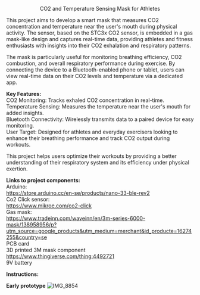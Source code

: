 <p align="center">
CO2 and Temperature Sensing Mask for Athletes
</p>

This project aims to develop a smart mask that measures CO2 concentration and temperature near the user's mouth during physical activity. The sensor, based on the STC3x CO2 sensor, is embedded in a gas mask-like design and captures real-time data, providing athletes and fitness enthusiasts with insights into their CO2 exhalation and respiratory patterns.

The mask is particularly useful for monitoring breathing efficiency, CO2 combustion, and overall respiratory performance during exercise. By connecting the device to a Bluetooth-enabled phone or tablet, users can view real-time data on their CO2 levels and temperature via a dedicated app.

**Key Features:** <br />
CO2 Monitoring: Tracks exhaled CO2 concentration in real-time. <br />
Temperature Sensing: Measures the temperature near the user's mouth for added insights. <br />
Bluetooth Connectivity: Wirelessly transmits data to a paired device for easy monitoring. <br />
User Target: Designed for athletes and everyday exercisers looking to enhance their breathing performance and track CO2 output during workouts. <br />

This project helps users optimize their workouts by providing a better understanding of their respiratory system and its efficiency under physical exertion.

**Links to project components:** <br />
Arduino: <br />
https://store.arduino.cc/en-se/products/nano-33-ble-rev2 <br />
Co2 Click sensor: <br /> 
https://www.mikroe.com/co2-click <br />
Gas mask: <br />
https://www.tradeinn.com/waveinn/en/3m-series-6000-mask/138958956/p?utm_source=google_products&utm_medium=merchant&id_producte=16274255&country=se <br />
PCB card <br />
3D printed 3M mask component <br /> 
https://www.thingiverse.com/thing:4492721 <br /> 
9V battery <br />

**Instructions:** <br />

**Early prototype**
![IMG_8854](https://github.com/user-attachments/assets/018e19a2-566c-45b7-bed4-3dd9d968c381)

